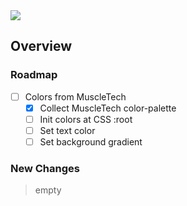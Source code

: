<img src="https://img.shields.io/badge/License-MIT-orange">

<br>

## Overview

### Roadmap
- [ ] Colors from MuscleTech
    - [x] Collect MuscleTech color-palette
	- [ ] Init colors at CSS :root
	- [ ] Set text color
	- [ ] Set background gradient

### New Changes
> empty

